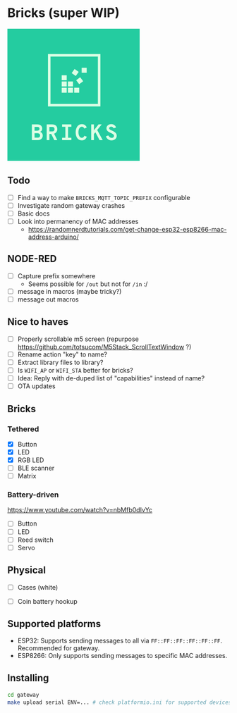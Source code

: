 # Bricks (super WIP)
<img src=logo.png width=300>

## Todo
- [ ] Find a way to make `BRICKS_MQTT_TOPIC_PREFIX` configurable
- [ ] Investigate random gateway crashes
- [ ] Basic docs
- [ ] Look into permanency of MAC addresses
  - https://randomnerdtutorials.com/get-change-esp32-esp8266-mac-address-arduino/

## NODE-RED
- [ ] Capture prefix somewhere
  - Seems possible for `/out` but not for `/in` :/
- [ ] message in macros (maybe tricky?)
- [ ] message out macros

## Nice to haves
- [ ] Properly scrollable m5 screen (repurpose https://github.com/totsucom/M5Stack_ScrollTextWindow ?)
- [ ] Rename action "key" to name?
- [ ] Extract library files to library?
- [ ] Is `WIFI_AP` or `WIFI_STA` better for bricks?
- [ ] Idea: Reply with de-duped list of "capabilities" instead of name?
- [ ] OTA updates

## Bricks

### Tethered
- [x] Button
- [x] LED
- [x] RGB LED
- [ ] BLE scanner
- [ ] Matrix

### Battery-driven
https://www.youtube.com/watch?v=nbMfb0dIvYc

- [ ] Button
- [ ] LED
- [ ] Reed switch
- [ ] Servo

## Physical

- [ ] Cases (white)
- [ ] Coin battery hookup


## Supported platforms

- ESP32: Supports sending messages to all via `FF::FF::FF::FF::FF::FF`. Recommended for gateway.
- ESP8266: Only supports sending messages to specific MAC addresses.


## Installing

```bash
cd gateway
make upload serial ENV=... # check platformio.ini for supported devices
```
